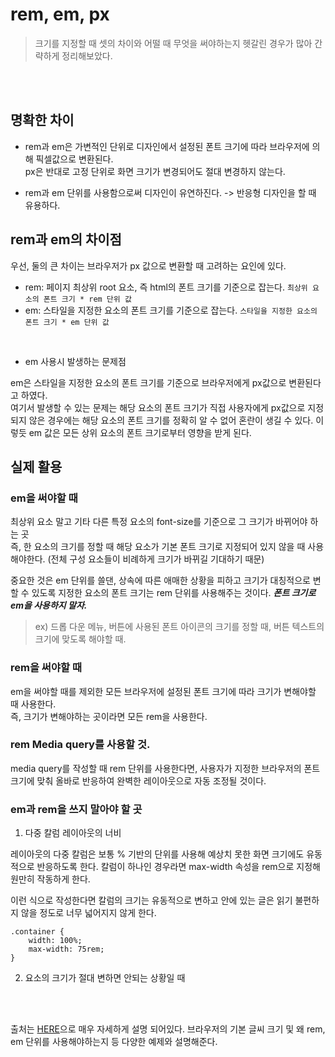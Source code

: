 # rem, em, px

> 크기를 지정할 때 셋의 차이와 어떨 때 무엇을 써야하는지 헷갈린 경우가 많아 간략하게 정리해보았다.
<br/>
<br/>

## 명확한 차이

* rem과 em은 가변적인 단위로 디자인에서 설정된 폰트 크기에 따라 브라우저에 의해 픽셀값으로 변환된다.  
px은 반대로 고정 단위로 화면 크기가 변경되어도 절대 변경하지 않는다.

* rem과 em 단위를 사용함으로써 디자인이 유연하진다. -> 반응형 디자인을 할 때 유용하다.  


## rem과 em의 차이점

우선, 둘의 큰 차이는 브라우저가 px 값으로 변환할 때 고려하는 요인에 있다.

* rem: 페이지 최상위 root 요소, 즉 html의 폰트 크기를 기준으로 잡는다.  `최상위 요소의 폰트 크기 * rem 단위 값`
* em: 스타일을 지정한 요소의 폰트 크기를 기준으로 잡는다. `스타일을 지정한 요소의 폰트 크기 * em 단위 값`
<br/>

* em 사용시 발생하는 문제점

em은 스타일을 지정한 요소의 폰트 크기를 기준으로 브라우저에게 px값으로 변환된다고 하였다.  
여기서 발생할 수 있는 문제는 해당 요소의 폰트 크기가 직접 사용자에게 px값으로 지정되지 않은 경우에는 해당 요소의 폰트 크기를 정확히 알 수 없어 혼란이 생길 수 있다. 이렇듯 em 값은 모든 상위 요소의 폰트 크기로부터 영향을 받게 된다.


## 실제 활용

### em을 써야할 때
최상위 요소 말고 기타 다른 특정 요소의 font-size를 기준으로 그 크기가 바뀌어야 하는 곳  
즉, 한 요소의 크기를 정할 때 해당 요소가 기본 폰트 크기로 지정되어 있지 않을 때 사용해야한다. (전체 구성 요소들이 비례하게 크기가 바뀌길 기대하기 때문)

중요한 것은 em 단위를 쓸댄, 상속에 따른 애매한 상황을 피하고 크기가 대칭적으로 변할 수 있도록 지정한 요소의 폰트 크기는 rem 단위를 사용해주는 것이다. ***폰트 크기로 em을 사용하지 말자.***

> ex) 드롭 다운 메뉴, 버튼에 사용된 폰트 아이콘의 크기를 정할 때, 버튼 텍스트의 크기에 맞도록 해야할 때.

### rem을 써야할 때
em을 써야할 때를 제외한 모든 브라우저에 설정된 폰트 크기에 따라 크기가 변해야할 때 사용한다.  
즉, 크기가 변해야하는 곳이라면 모든 rem을 사용한다.

### rem Media query를 사용할 것.
media query를 작성할 때 rem 단위를 사용한다면, 사용자가 지정한 브라우저의 폰트 크기에 맞춰 올바로 반응하여 완벽한 레이아웃으로 자동 조정될 것이다.

### em과 rem을 쓰지 말아야 할 곳

1. 다중 칼럼 레이아웃의 너비

레이아웃의 다중 칼럼은 보통 % 기반의 단위를 사용해 예상치 못한 화면 크기에도 유동적으로 반응하도록 한다.
칼럼이 하나인 경우라면 max-width 속성을 rem으로 지정해 원만히 작동하게 한다.

이런 식으로 작성한다면 칼럼의 크기는 유동적으로 변하고 안에 있는 글은 읽기 불편하지 않을 정도로 너무 넓어지지 않게 한다.
```
.container {
    width: 100%;
    max-width: 75rem;
}
```

2. 요소의 크기가 절대 변하면 안되는 상황일 때


<br/><br/>

출처는 [HERE](https://webdesign.tutsplus.com/ko/tutorials/comprehensive-guide-when-to-use-em-vs-rem--cms-23984)으로 매우 자세하게 설명 되어있다. 브라우저의 기본 글씨 크기 및 왜 rem, em 단위를 사용해야하는지 등 다양한 예제와 설명해준다.